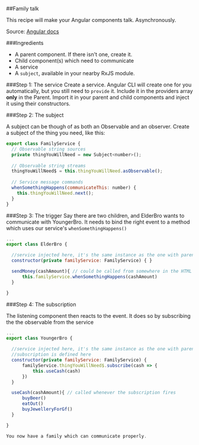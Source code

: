 ##Family talk

This recipe will make your Angular components talk. Asynchronously.

Source: [Angular docs](https://angular.io/docs/ts/latest/cookbook/component-communication.html#!#bidirectional-service)

###Ingredients
- A parent component. If there isn't one, create it.
- Child component(s) which need to communicate
- A service
- A `subject`, available in your nearby RxJS module.

###Step 1: The service
Create a service. Angular CLI will create one for you automatically, but you still need to `provide` it. 
Include it in the providers array **only** in the Parent.
Import it in your parent and child components and inject it using their constructors.

###Step 2: The subject

A subject can be though of as both an Observable and an observer.
Create a subject of the thing you need, like this:

```javascript
export class FamilyService {
  // Observable string sources
  private thingYouWillNeed = new Subject<number>();
  
  // Observable string streams
  thingYouWillNeed$ = this.thingYouWillNeed.asObservable();
  
  // Service message commands
  whenSomethingHappens(communicateThis: number) {
    this.thingYouWillNeed.next();
  }
}

```


###Step 3: The trigger
Say there are two children, and ElderBro wants to communicate with YoungerBro. 
It needs to bind the right event to a method which uses our service's `whenSomethingHappens()`

```javascript
...
export class ElderBro {

  //service injected here, it's the same instance as the one with parent
  constructor(private familyService: FamilyService) { } 

  sendMoney(cashAmount){ // could be called from somewhere in the HTML Template
      this.familyService.whenSomethingHappens(cashAmount)
  }

}
```

###Step 4: The subscription

The listening component then reacts to the event. It does so by subscribing the the observable from the service

```javascript
...
export class YoungerBro {

  //service injected here, it's the same instance as the one with parent
  //subscription is defined here
  constructor(private familyService: FamilyService) {
      familyService.thingYouWillNeed$.subscribe(cash => {
          this.useCash(cash)
      })
  } 

  useCash(cashAmount){ // called whenever the subscription fires
      buyBeer()
      eatOut()
      buyJewelleryForGf()
  }

}

You now have a family which can communicate properly.



